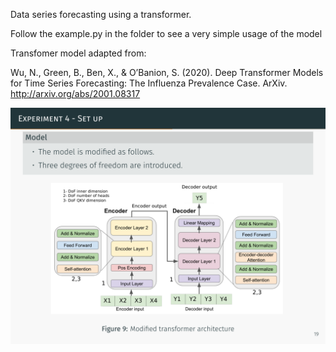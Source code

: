 Data series forecasting using a transformer.

Follow the example.py in the folder to see a very simple usage of the model

Transfomer model adapted from: 

Wu, N., Green, B., Ben, X., & O’Banion, S. (2020). Deep Transformer Models for Time Series Forecasting: The Influenza Prevalence Case. ArXiv. http://arxiv.org/abs/2001.08317

![Transformer model](https://raw.githubusercontent.com/vikcas/figures/main/transformer_model.png?token=ACPGCP4ZXQCSOKBEQNSVJ3TAUYTG6)
